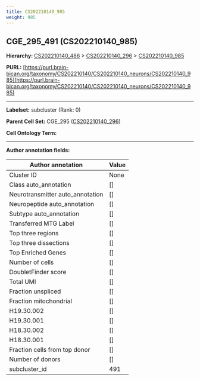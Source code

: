 ```yaml
---
title: CS202210140_985
weight: 985
---
```

## CGE_295_491 (CS202210140_985)
<b>Hierarchy: </b>
[CS202210140_486](../CS202210140_486) >
[CS202210140_296](../CS202210140_296) >
[CS202210140_985](../CS202210140_985)

**PURL:** [https://purl.brain-bican.org/taxonomy/CS202210140/CS202210140_neurons/CS202210140_985](https://purl.brain-bican.org/taxonomy/CS202210140/CS202210140_neurons/CS202210140_985)

---


**Labelset:** subcluster (Rank: 0)

**Parent Cell Set:** CGE_295 ([CS202210140_296](../CS202210140_296))



**Cell Ontology Term:** 

[MARKER GENES.]: #


---

[TRANSFERRED ANNOTATIONS.]: #


[AUTHOR ANNOTATION FIELDS.]: #


**Author annotation fields:**

| Author annotation | Value |
|-------------------|-------|
|Cluster ID|None|
|Class auto_annotation|[]|
|Neurotransmitter auto_annotation|[]|
|Neuropeptide auto_annotation|[]|
|Subtype auto_annotation|[]|
|Transferred MTG Label|[]|
|Top three regions|[]|
|Top three dissections|[]|
|Top Enriched Genes|[]|
|Number of cells|[]|
|DoubletFinder score|[]|
|Total UMI|[]|
|Fraction unspliced|[]|
|Fraction mitochondrial|[]|
|H19.30.002|[]|
|H19.30.001|[]|
|H18.30.002|[]|
|H18.30.001|[]|
|Fraction cells from top donor|[]|
|Number of donors|[]|
|subcluster_id|491|
